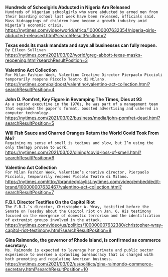 **Hundreds of Schoolgirls Abducted in Nigeria Are Released**\
`Hundreds of Nigerian schoolgirls who were abducted by armed men from their boarding school last week have been released, officials said. Mass kidnappings of children have become a growth industry amid Nigeria’s economic crisis.`\
https://nytimes.com/video/world/africa/100000007632354/nigeria-girls-abducted-released.html?searchResultPosition=2

**Texas ends its mask mandate and says all businesses can fully reopen.**\
`By Eileen Sullivan`\
https://nytimes.com/2021/03/02/world/greg-abbott-texas-masks-reopening.html?searchResultPosition=3

**Valentino Act Collection**\
`For Milan Fashion Week, Valentino Creative Director Pierpaolo Piccioli temporarily reopens Piccolo Teatro di Milano.`\
https://nytimes.com/paidpost/valentino/valentino-act-collection.html?searchResultPosition=4

**John D. Pomfret, Key Figure in Revamping The Times, Dies at 93**\
`As a senior executive in the 1970s, he was part of a management team that expanded the paper’s format, boosted advertising and ushered in computer technology.`\
https://nytimes.com/2021/03/02/business/media/john-pomfret-dead.html?searchResultPosition=5

**Will Fish Sauce and Charred Oranges Return the World Covid Took From Me?**\
`Regaining my sense of smell is tedious and slow, but I’m using the only therapy proven to work.`\
https://nytimes.com/2021/03/02/dining/covid-loss-of-smell.html?searchResultPosition=6

**Valentino Act Collection**\
`For Milan Fashion Week, Valentino’s creative director, Pierpaolo Piccioli, temporarily reopens Piccolo Teatro di Milano.`\
https://nytimes.comhttp://brandedplaylist.nytimes.com/video/embedded/t-brand/100000007632467/valentino-act-collection.html?searchResultPosition=7

**F.B.I. Director Testifies On the Capitol Riot**\
`The F.B.I.’s director, Christopher A. Wray, testified before the Senate on Tuesday about the Capitol riot on Jan. 6. His testimony focused on the emergence of domestic terrorism and the identification of extremist groups involved in the attack.`\
https://nytimes.com/video/us/politics/100000007632380/christopher-wray-capitol-riot-testimony.html?searchResultPosition=8

**Gina Raimondo, the governor of Rhode Island, is confirmed as commerce secretary.**\
`Ms. Raimondo is expected to leverage her private and public sector experience to oversee a sprawling bureaucracy that is charged with both promoting and regulating American business.`\
https://nytimes.com/2021/03/02/us/politics/gina-raimondo-commerce-secretary.html?searchResultPosition=10

